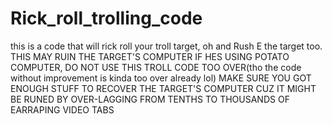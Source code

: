 # Rick_roll_trolling_code
this is a code that will rick roll your troll target, oh and Rush E the target too.
THIS MAY RUIN THE TARGET'S COMPUTER IF HES USING POTATO COMPUTER, DO NOT USE THIS TROLL CODE TOO OVER(tho the code without improvement is kinda too over already lol) 
MAKE SURE YOU GOT ENOUGH STUFF TO RECOVER THE TARGET'S COMPUTER CUZ IT MIGHT BE RUNED BY OVER-LAGGING FROM TENTHS TO THOUSANDS OF EARRAPING VIDEO TABS
